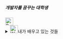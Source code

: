 ##### 개발자를 꿈꾸는 대학생
<img src="https://raw.githubusercontent.com/Tarikul-Islam-Anik/Animated-Fluent-Emojis/master/Emojis/Animals/Baby%20Chick.png" alt="Baby Chick" width="25" height="25" />
<br/>

<details>
<summary>
  <img src="https://raw.githubusercontent.com/Tarikul-Islam-Anik/Animated-Fluent-Emojis/master/Emojis/Hand%20gestures/Writing%20Hand%20Light%20Skin%20Tone.png" alt="Writing Hand Light Skin Tone" width="25" height="25" />내가 배우고 있는 것들
</summary>
  ![c]<img src="https://img.shields.io/badge/C-A8B9CC?style=for-the-badge&logo=C&logoColor=white"> 
  ![c++]<img src="https://img.shields.io/badge/C++-00599C?style=for-the-badge&logo=cplusplus&logoColor=black"> 
  ![html]<img src="https://img.shields.io/badge/HTML5-0175C2?style=for-the-badge&logo=html5&logoColor=white"/>
  ![git]<img src="https://img.shields.io/badge/git-F05032?style=for-the-badge&logo=git&logoColor=white">
  <br/>
  ![dart]<img src="https://img.shields.io/badge/Dart-0175C2?style=for-the-badge&logo=dart&logoColor=white"/>
  ![fb]<img src="https://img.shields.io/badge/firebase-0175C2?style=for-the-badge&logo=firebase&logoColor=white"/>
</details>

<br/><br/>


<!--
**KangJiUng/KangJiUng** is a ✨ _special_ ✨ repository because its `README.md` (this file) appears on your GitHub profile.

Here are some ideas to get you started:

- 🔭 I’m currently working on ...
- 🌱 I’m currently learning ...
- 👯 I’m looking to collaborate on ...
- 🤔 I’m looking for help with ...
- 💬 Ask me about ...
- 📫 How to reach me: ...
- 😄 Pronouns: ...
- ⚡ Fun fact: ...
-->

